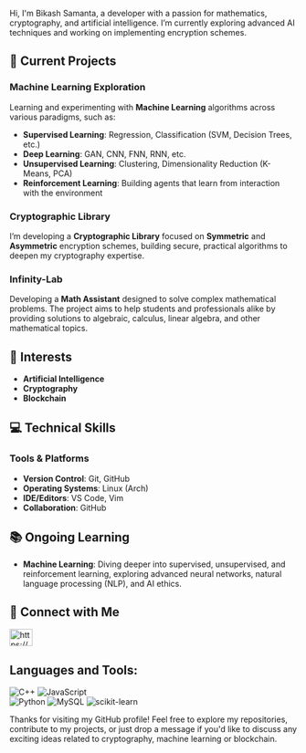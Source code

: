 Hi, I'm Bikash Samanta, a developer with a passion for mathematics, cryptography, and artificial intelligence. I’m currently exploring advanced AI techniques and working on implementing encryption schemes.

## 🚀 Current Projects

### Machine Learning Exploration
Learning and experimenting with **Machine Learning** algorithms across various paradigms, such as:
- **Supervised Learning**: Regression, Classification (SVM, Decision Trees, etc.)
- **Deep Learning**: GAN, CNN, FNN, RNN, etc.
- **Unsupervised Learning**: Clustering, Dimensionality Reduction (K-Means, PCA)
- **Reinforcement Learning**: Building agents that learn from interaction with the environment

### Cryptographic Library  
I’m developing a **Cryptographic Library** focused on **Symmetric** and **Asymmetric** encryption schemes, building secure, practical algorithms to deepen my cryptography expertise.

### Infinity-Lab
Developing a **Math Assistant** designed to solve complex mathematical problems. The project aims to help students and professionals alike by providing solutions to algebraic, calculus, linear algebra, and other mathematical topics.

## 🧠 Interests
- **Artificial Intelligence**
- **Cryptography**
- **Blockchain**

## 💻 Technical Skills

### Tools & Platforms
- **Version Control**: Git, GitHub
- **Operating Systems**: Linux (Arch)
- **IDE/Editors**: VS Code, Vim
- **Collaboration**: GitHub

## 📚 Ongoing Learning

- **Machine Learning**: Diving deeper into supervised, unsupervised, and reinforcement learning, exploring advanced neural networks, natural language processing (NLP), and AI ethics.

## 🔗 Connect with Me

<p align="left">
<a href="https://www.linkedin.com/in/the-bikash/" target="blank"><img align="center" src="https://raw.githubusercontent.com/rahuldkjain/github-profile-readme-generator/master/src/images/icons/Social/linked-in-alt.svg" alt="https://www.linkedin.com/in/shlokjjw/" height="30" width="40" /></a>

</p>

## Languages and Tools:

![C++](https://img.shields.io/badge/c++-%2300599C.svg?style=for-the-badge&logo=c%2B%2B&logoColor=white) 
![JavaScript](https://img.shields.io/badge/javascript-%23323330.svg?style=for-the-badge&logo=javascript&logoColor=%23F7DF1E)  
![Python](https://img.shields.io/badge/python-3670A0?style=for-the-badge&logo=python&logoColor=ffdd54) 
![MySQL](https://img.shields.io/badge/mysql-%2300f.svg?style=for-the-badge&logo=mysql&logoColor=white) 
![scikit-learn](https://img.shields.io/badge/scikit--learn-%23F7931E.svg?style=for-the-badge&logo=scikit-learn&logoColor=white) 


Thanks for visiting my GitHub profile! Feel free to explore my repositories, contribute to my projects, or just drop a message if you'd like to discuss any exciting ideas related to cryptography, machine learning or blockchain.
